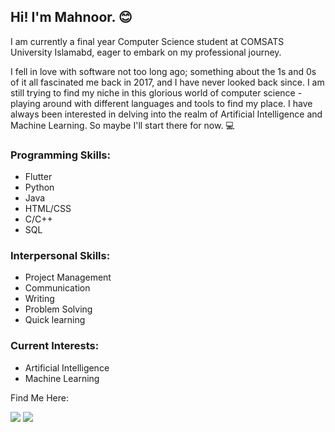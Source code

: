## Hi! I'm Mahnoor. 😊


I am currently a final year Computer Science student at COMSATS University Islamabd, eager to embark on my professional journey. 

I fell in love with software not too long ago; something about the 1s and 0s of it all fascinated me back in 2017, and I have never looked back since. I am still trying to find my niche in this glorious world of computer science - playing around with different languages and tools to find my place. I have always been interested in delving into the realm of Artificial Intelligence and Machine Learning. So maybe I'll start there for now. 💻

### Programming Skills:
* Flutter
* Python
* Java
* HTML/CSS
* C/C++
* SQL

### Interpersonal Skills: 
* Project Management 
* Communication 
* Writing
* Problem Solving
* Quick learning

### Current Interests: 
* Artificial Intelligence 
* Machine Learning


Find Me Here: 

[![](https://img.shields.io/badge/-LinkedIn-blue?style=flat-square&logo=Linkedin&logoColor=white&link=https://www.linkedin.com/in/harshkumarkhatri/)](https://www.linkedin.com/in/mahnoorfatimasaad/)   [![](https://img.shields.io/badge/-Instagram-pink?style=flat-square&logo=Instagram&logoColor=black&link=https://raw.githubusercontent.com/simple-icons/simple-icons/develop/icons/instagram.svg)](https://www.instagram.com/mahnoorfatimasaad/)





